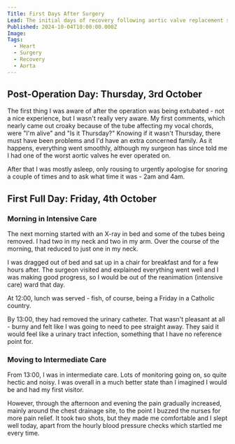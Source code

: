 ```yaml
---
Title: First Days After Surgery
Lead: The initial days of recovery following aortic valve replacement surgery.
Published: 2024-10-04T10:00:00.000Z
Image: 
Tags:
  - Heart
  - Surgery
  - Recovery
  - Aorta
---
```


## Post-Operation Day: Thursday, 3rd October

The first thing I was aware of after the operation was being extubated - not a nice experience, but I wasn't really very aware. My first comments, which nearly came out croaky because of the tube affecting my vocal chords, were "I'm alive" and "Is it Thursday?" Knowing if it wasn't Thursday, there must have been problems and I'd have an extra concerned family. As it happens, everything went smoothly, although my surgeon has since told me I had one of the worst aortic valves he ever operated on.

After that I was mostly asleep, only rousing to urgently apologise for snoring a couple of times and to ask what time it was - 2am and 4am.

## First Full Day: Friday, 4th October

### Morning in Intensive Care

The next morning started with an X-ray in bed and some of the tubes being removed. I had two in my neck and two in my arm. Over the course of the morning, that reduced to just one in my neck.

I was dragged out of bed and sat up in a chair for breakfast and for a few hours after. The surgeon visited and explained everything went well and I was making good progress, so I would be out of the reanimation (intensive care) ward that day.

At 12:00, lunch was served - fish, of course, being a Friday in a Catholic country.

By 13:00, they had removed the urinary catheter. That wasn't pleasant at all - burny and felt like I was going to need to pee straight away. They said it would feel like a urinary tract infection, something that I have no reference point for.

### Moving to Intermediate Care

From 13:00, I was in intermediate care. Lots of monitoring going on, so quite hectic and noisy. I was overall in a much better state than I imagined I would be and had my first visitor.

However, through the afternoon and evening the pain gradually increased, mainly around the chest drainage site, to the point I buzzed the nurses for more pain relief. It took two shots, but they made me comfortable and I slept well today, apart from the hourly blood pressure checks which startled me every time.

